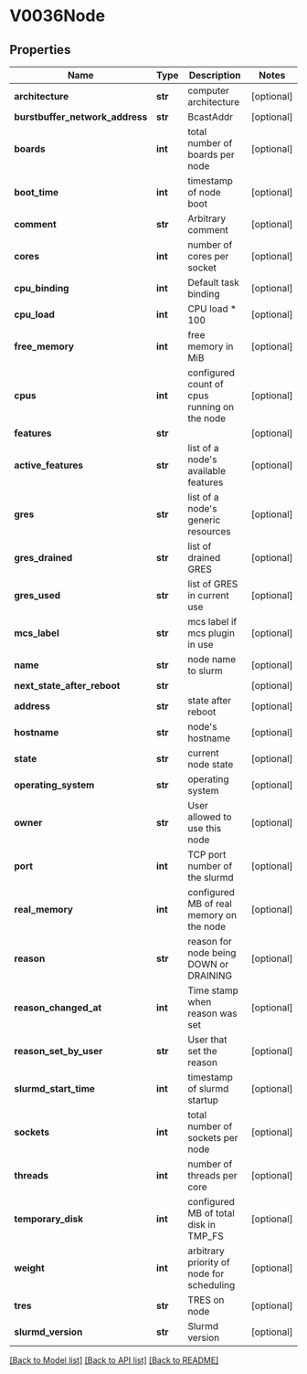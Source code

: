 # V0036Node

## Properties
Name | Type | Description | Notes
------------ | ------------- | ------------- | -------------
**architecture** | **str** | computer architecture | [optional] 
**burstbuffer_network_address** | **str** | BcastAddr | [optional] 
**boards** | **int** | total number of boards per node | [optional] 
**boot_time** | **int** | timestamp of node boot | [optional] 
**comment** | **str** | Arbitrary comment | [optional] 
**cores** | **int** | number of cores per socket | [optional] 
**cpu_binding** | **int** | Default task binding | [optional] 
**cpu_load** | **int** | CPU load * 100 | [optional] 
**free_memory** | **int** | free memory in MiB | [optional] 
**cpus** | **int** | configured count of cpus running on the node | [optional] 
**features** | **str** |  | [optional] 
**active_features** | **str** | list of a node&#39;s available features | [optional] 
**gres** | **str** | list of a node&#39;s generic resources | [optional] 
**gres_drained** | **str** | list of drained GRES | [optional] 
**gres_used** | **str** | list of GRES in current use | [optional] 
**mcs_label** | **str** | mcs label if mcs plugin in use | [optional] 
**name** | **str** | node name to slurm | [optional] 
**next_state_after_reboot** | **str** |  | [optional] 
**address** | **str** | state after reboot | [optional] 
**hostname** | **str** | node&#39;s hostname | [optional] 
**state** | **str** | current node state | [optional] 
**operating_system** | **str** | operating system | [optional] 
**owner** | **str** | User allowed to use this node | [optional] 
**port** | **int** | TCP port number of the slurmd | [optional] 
**real_memory** | **int** | configured MB of real memory on the node | [optional] 
**reason** | **str** | reason for node being DOWN or DRAINING | [optional] 
**reason_changed_at** | **int** | Time stamp when reason was set | [optional] 
**reason_set_by_user** | **str** | User that set the reason | [optional] 
**slurmd_start_time** | **int** | timestamp of slurmd startup | [optional] 
**sockets** | **int** | total number of sockets per node | [optional] 
**threads** | **int** | number of threads per core | [optional] 
**temporary_disk** | **int** | configured MB of total disk in TMP_FS | [optional] 
**weight** | **int** | arbitrary priority of node for scheduling | [optional] 
**tres** | **str** | TRES on node | [optional] 
**slurmd_version** | **str** | Slurmd version | [optional] 

[[Back to Model list]](../README.md#documentation-for-models) [[Back to API list]](../README.md#documentation-for-api-endpoints) [[Back to README]](../README.md)


